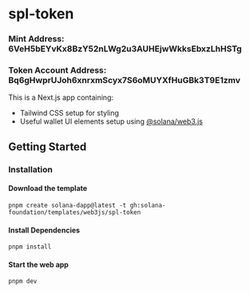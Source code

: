 # spl-token

### Mint Address: 6VeH5bEYvKx8BzY52nLWg2u3AUHEjwWkksEbxzLhHSTg
### Token Account Address: Bq6gHwprUJoh6xnrxmScyx7S6oMUYXfHuGBk3T9E1zmv

This is a Next.js app containing:

- Tailwind CSS setup for styling
- Useful wallet UI elements setup using [@solana/web3.js](https://www.npmjs.com/package/@solana/web3.js)

## Getting Started

### Installation

#### Download the template

```shell
pnpm create solana-dapp@latest -t gh:solana-foundation/templates/web3js/spl-token
```

#### Install Dependencies

```shell
pnpm install
```

#### Start the web app

```shell
pnpm dev
```
